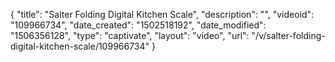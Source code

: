 {
    "title": "Salter Folding Digital Kitchen Scale",
    "description": "",
    "videoid": "109966734",
    "date_created": "1502518192",
    "date_modified": "1506356128",
    "type": "captivate",
    "layout": "video",
    "url": "\/v\/salter-folding-digital-kitchen-scale\/109966734"
}